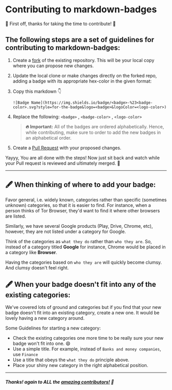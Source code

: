 # Contributing to markdown-badges

:tada: First off, thanks for taking the time to contribute! :tada:

## The following steps are a set of guidelines for contributing to markdown-badges:

1. Create a [fork](https://docs.github.com/en/get-started/quickstart/fork-a-repo) of the existing repository. This will be your local copy where you can propose new changes.
2. Update the local clone or make changes directly on the forked repo, adding a badge with its appropriate hex-color in the given format:

3. Copy this markdown 👇

   `![Badge Name](https://img.shields.io/badge/<badge>-%23<badge-color>.svg?style=for-the-badge&logo=<badge>&logoColor=<logo-color>)`
   
4. Replace the following: `<badge>` , `<badge-color>` , `<logo-color>`

    > **:fire: Important:** All of the badges are ordered alphabetically. Hence, while contributing, make sure to order to add the new badges in an alphabetical order.

5. Create a [Pull Request](https://docs.github.com/en/get-started/quickstart/contributing-to-projects#making-a-pull-request) with your proposed changes.

Yayyy, You are all done with the steps! Now just sit back and watch while your Pull request is reviewed and ultimately merged. 🎊

<hr />

## 🖋️ When thinking of where to add your badge:
Favor general, i.e. widely known, categories rather than specific (sometimes unknown) categories, so that it is easier to find. For instance, when a person thinks of Tor Browser, they'd want to find it where other browsers are listed.

Similarly, we have several Google products (Play, Drive, Chrome, etc), however, they are not listed under a category for Google.

Think of the categories as `what they do` rather than `who they are`.
So, instead of a category titled **Google** for instance, Chrome would be placed in a category like **Browser**.

Having the categories based on `who they are` will quickly become clumsy. And clumsy doesn't feel right.

## 🖋️ When your badge doesn't fit into any of the existing categories:
We've covered lots of ground and categories but if you find that your new badge doesn't fit into an existing category, create a new one. It would be lovely having a new category around. 

Some Guidelines for starting a new category:
- Check the existing categories one more time to be really sure your new badge won't fit into one. 😄
- Use a simple title. For example, instead of `Banks and money companies`, use `Finance`
- Use a title that obeys the `what they do` principle above.
- Place your shiny new category in the right alphabetical position.

<hr />

##### Thanks! again to ALL the [amazing contributors!](https://github.com/Ileriayo/markdown-badges/graphs/contributors) 🙏
